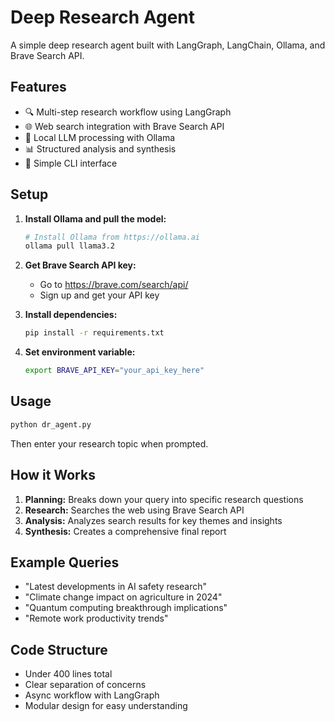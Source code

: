 # Deep Research Agent

A simple deep research agent built with LangGraph, LangChain, Ollama, and Brave Search API.

## Features

- 🔍 Multi-step research workflow using LangGraph
- 🌐 Web search integration with Brave Search API
- 🤖 Local LLM processing with Ollama
- 📊 Structured analysis and synthesis
- 💬 Simple CLI interface

## Setup

1. **Install Ollama and pull the model:**
   ```bash
   # Install Ollama from https://ollama.ai
   ollama pull llama3.2
   ```

2. **Get Brave Search API key:**
   - Go to https://brave.com/search/api/
   - Sign up and get your API key

3. **Install dependencies:**
   ```bash
   pip install -r requirements.txt
   ```

4. **Set environment variable:**
   ```bash
   export BRAVE_API_KEY="your_api_key_here"
   ```

## Usage

```bash
python dr_agent.py
```

Then enter your research topic when prompted.

## How it Works

1. **Planning:** Breaks down your query into specific research questions
2. **Research:** Searches the web using Brave Search API
3. **Analysis:** Analyzes search results for key themes and insights
4. **Synthesis:** Creates a comprehensive final report

## Example Queries

- "Latest developments in AI safety research"
- "Climate change impact on agriculture in 2024"
- "Quantum computing breakthrough implications"
- "Remote work productivity trends"

## Code Structure

- Under 400 lines total
- Clear separation of concerns
- Async workflow with LangGraph
- Modular design for easy understanding